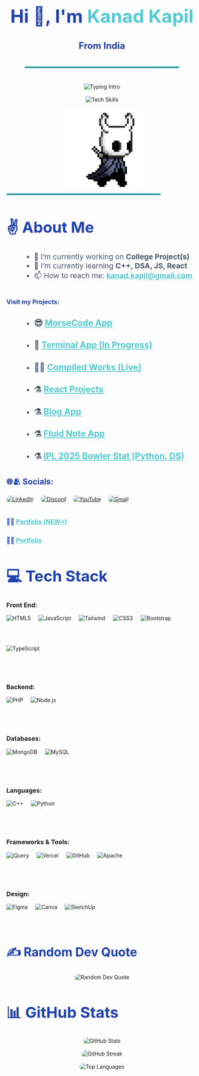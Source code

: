 <!-- Centered Header Section -->
<div align="center">
  <h1 style="margin-bottom: 30px; font-size: 3rem; color: #1e40af;">
    Hi 👋, I'm <span style="color: #52cbd1;">Kanad Kapil</span>
  </h1>
  <h3 style="margin-bottom: 40px; font-size: 1.5rem; color: #1e40af;">From India</h3>
  <hr style="margin-bottom: 40px; border: 2px solid #52cbd1; width: 80%;">
  
  <!-- Typing Text Banner -->
  <img src="https://readme-typing-svg.demolab.com/?lines=Computer%20Science%20Student;Web%20Developer;Data%20Scientist&font=Silkscreen&center=true&width=800&height=57&color=52cbd1&vCenter=true&pause=300&size=44" alt="Typing Intro" />
  <br><br>
  <img src="https://readme-typing-svg.demolab.com/?lines=Python;React;C++;SQL&font=Silkscreen&center=true&width=800&height=57&color=69ff91&vCenter=true&pause=300&size=36" alt="Tech Skills" />
  <br><br>
  <img src="https://raw.githubusercontent.com/TanZng/TanZng/master/assets/hollor_knight3.gif" width="200" style="border-radius: 10px;">
</div>

<hr style="margin-bottom: 40px; border: 2px solid #52cbd1; width: 80%;">

<!-- About Me Section -->
<h1 style="font-size: 2.5rem; color: #1e40af;">✌️ About Me</h1>
<ul style="margin-left: 40px; margin-bottom: 40px; font-size: 1.2rem; color: #4b5563;">
  <li>🔭 I’m currently working on <strong>College Project(s)</strong></li>
  <li>🌱 I’m currently learning <strong>C++, DSA, JS, React</strong></li>
  <li>📫 How to reach me: <strong><a href="mailto:kanad.kapil@gmail.com" style="color: #52cbd1;">kanad.kapil@gmail.com</a></strong></li>
</ul>

<h3 style="color: #1e40af;">Visit my Projects:</h3>
<ul style="margin-left: 40px; margin-bottom: 40px; font-size: 1.2rem; color: #4b5563;">
  <li><h3>😎 <a href="https://kanadkapil.github.io/MorseCode-WebApp" target="_blank" rel="noopener noreferrer" style="color: #52cbd1;">MorseCode App</a></h3></li>
  <li><h3>💾 <a href="https://kanadkapil.github.io/Portfolio_terminal" target="_blank" rel="noopener noreferrer" style="color: #52cbd1;">Terminal App (In Progress)</a></h3></li>
  <li><h3>👨‍⚕️ <a href="https://kanadkapil.github.io/Web-Works-Live" target="_blank" rel="noopener noreferrer" style="color: #52cbd1;">Compiled Works (Live)</a></h3></li>
  <li><h3>⚗️ <a href="https://github.com/kanadkapil/ReactProjects" target="_blank" rel="noopener noreferrer" style="color: #52cbd1;">React Projects </a></h3></li>
  <li><h3>⚗️ <a href="https://myblogreact-steel.vercel.app/" target="_blank" rel="noopener noreferrer" style="color: #52cbd1;">Blog App</a></h3></li>
  <li><h3>⚗️ <a href="https://react-note-card.vercel.app/" target="_blank" rel="noopener noreferrer" style="color: #52cbd1;">Fluid Note App</a></h3></li>
  <li><h3>⚗️ <a href="https://ipl-2025-bowler-stats.streamlit.app/" target="_blank" rel="noopener noreferrer" style="color: #52cbd1;">IPL 2025 Bowler Stat (Python, DS)</a></h3></li>
</ul>

<!-- Socials Section -->
<h2 style="color: #1e40af;">🌐🫂 Socials:</h2>
<div align="left" style="margin-bottom: 40px;">
  <a href="https://www.linkedin.com/in/kanadkapil/" target=""><img src="https://raw.githubusercontent.com/maurodesouza/profile-readme-generator/master/src/assets/icons/social/linkedin/default.svg" width="52" height="40" alt="LinkedIn" style="margin-right: 15px; border-radius: 8px;" /></a>
  <a href="https://discord.com/users/anushtup" target=""><img src="https://raw.githubusercontent.com/maurodesouza/profile-readme-generator/master/src/assets/icons/social/discord/default.svg" width="52" height="40" alt="Discord" style="margin-right: 15px; border-radius: 8px;" /></a>
  <a href="https://www.youtube.com/@anush_tup" target=""><img src="https://raw.githubusercontent.com/maurodesouza/profile-readme-generator/master/src/assets/icons/social/youtube/default.svg" width="52" height="40" alt="YouTube" style="margin-right: 15px; border-radius: 8px;" /></a>
  <a href="mailto:kanadkapil@gmail.com" target=""><img src="https://raw.githubusercontent.com/maurodesouza/profile-readme-generator/master/src/assets/icons/social/gmail/default.svg" width="52" height="40" alt="Gmail" style="margin-right: 15px; border-radius: 8px;" /></a>
</div>

<h3 style="color: #1e40af;">👨‍⚕️ <a href="https://kanadkapil.vercel.app/" style="color: #52cbd1;">Portfolio (NEW⭐)</a></h3>
<h3 style="color: #1e40af;">👨‍⚕️ <a href="https://kanadkapil.github.io/Personal-Portfolio-Live/" style="color: #52cbd1;">Portfolio </a></h3>


<!-- Tech Stack -->
<h1 style="font-size: 2.5rem; color: #1e40af;">💻 Tech Stack</h1>

<h3>Front End:</h3>
<div style="display: flex; flex-wrap: wrap; gap: 20px; margin-bottom: 40px;">
  <img src="https://cdn.jsdelivr.net/gh/devicons/devicon/icons/html5/html5-original.svg" height="60" alt="HTML5" />
  <img src="https://cdn.jsdelivr.net/gh/devicons/devicon/icons/javascript/javascript-original.svg" height="60" alt="JavaScript" />
  <img src="https://skillicons.dev/icons?i=tailwind" height="60" alt="Tailwind" />
  <img src="https://cdn.simpleicons.org/css3/1572B6" height="60" alt="CSS3" />
  <img src="https://cdn.simpleicons.org/bootstrap/7952B3" height="60" alt="Bootstrap" />
  <img src="https://cdn.jsdelivr.net/gh/devicons/devicon/icons/typescript/typescript-original.svg" height="60" alt="TypeScript" />
</div>

<h3>Backend:</h3>
<div style="display: flex; flex-wrap: wrap; gap: 20px; margin-bottom: 40px;">
  <img src="https://cdn.simpleicons.org/php/777BB4" height="60" alt="PHP" />
  <img src="https://cdn.simpleicons.org/nodedotjs/339933" height="60" alt="Node.js" />
</div>

<h3>Databases:</h3>
<div style="display: flex; flex-wrap: wrap; gap: 20px; margin-bottom: 40px;">
  <img src="https://skillicons.dev/icons?i=mongodb" height="60" alt="MongoDB" />
  <img src="https://cdn.simpleicons.org/mysql/4479A1" height="60" alt="MySQL" />
</div>

<h3>Languages:</h3>
<div style="display: flex; flex-wrap: wrap; gap: 20px; margin-bottom: 40px;">
  <img src="https://cdn.simpleicons.org/c++/00599C" height="60" alt="C++" />
  <img src="https://cdn.jsdelivr.net/gh/devicons/devicon/icons/python/python-original.svg" height="60" alt="Python" />
</div>

<h3>Frameworks & Tools:</h3>
<div style="display: flex; flex-wrap: wrap; gap: 20px; margin-bottom: 40px;">
  <img src="https://skillicons.dev/icons?i=jquery" height="60" alt="jQuery" />
  <img src="https://skillicons.dev/icons?i=vercel" height="60" alt="Vercel" />
  <img src="https://skillicons.dev/icons?i=github" height="60" alt="GitHub" />
  <img src="https://cdn.jsdelivr.net/gh/devicons/devicon/icons/apache/apache-original.svg" height="60" alt="Apache" />
</div>

<h3>Design:</h3>
<div style="display: flex; flex-wrap: wrap; gap: 20px; margin-bottom: 40px;">
  <img src="https://cdn.jsdelivr.net/gh/devicons/devicon/icons/figma/figma-original.svg" height="60" alt="Figma" />
  <img src="https://cdn.jsdelivr.net/gh/devicons/devicon/icons/canva/canva-original.svg" height="60" alt="Canva" />
  <img src="https://skillicons.dev/icons?i=sketchup" height="60" alt="SketchUp" />
</div>

<!-- Random Dev Quote -->
<h2 style="font-size: 2rem; color: #1e40af;">✍️ Random Dev Quote</h2>
<div align="center">
  <img src="https://quotes-github-readme.vercel.app/api?type=vetical&theme=radical" alt="Random Dev Quote" style="border-radius: 8px;" />
</div>

<!-- GitHub Stats Section -->
<h1 style="font-size: 2.5rem; color: #1e40af;">📊 GitHub Stats</h1>
<div align="center">
  <img src="https://github-readme-stats.vercel.app/api?username=kanadkapil&theme=blue-green&hide_border=false&include_all_commits=false&count_private=true" alt="GitHub Stats" style="border-radius: 8px;" />
  <br><br>
  <img src="https://github-readme-streak-stats.herokuapp.com/?user=kanadkapil&theme=blue-green&hide_border=false" alt="GitHub Streak" style="border-radius: 8px;" />
  <br><br>
  <img src="https://github-readme-stats.vercel.app/api/top-langs/?username=kanadkapil&theme=blue-green&hide_border=false&include_all_commits=false&count_private=true&layout=compact" alt="Top Languages" style="border-radius: 8px;" />
</div>

